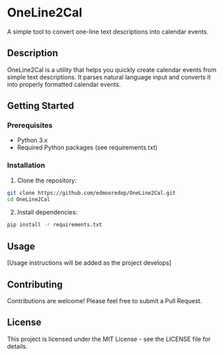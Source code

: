 # OneLine2Cal

A simple tool to convert one-line text descriptions into calendar events.

## Description

OneLine2Cal is a utility that helps you quickly create calendar events from simple text descriptions. It parses natural language input and converts it into properly formatted calendar events.

## Getting Started

### Prerequisites

- Python 3.x
- Required Python packages (see requirements.txt)

### Installation

1. Clone the repository:
```bash
git clone https://github.com/edmooredop/OneLine2Cal.git
cd OneLine2Cal
```

2. Install dependencies:
```bash
pip install -r requirements.txt
```

## Usage

[Usage instructions will be added as the project develops]

## Contributing

Contributions are welcome! Please feel free to submit a Pull Request.

## License

This project is licensed under the MIT License - see the LICENSE file for details. 